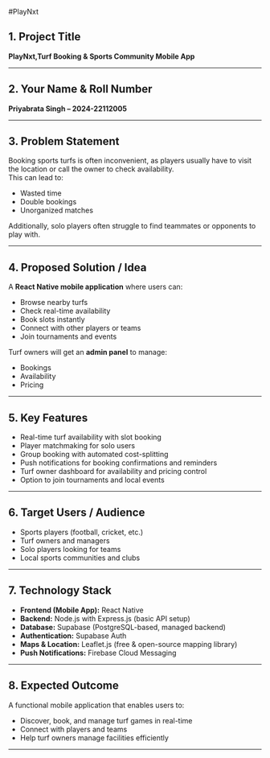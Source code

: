 #PlayNxt

## 1. Project Title
**PlayNxt,Turf Booking & Sports Community Mobile App**

---

## 2. Your Name & Roll Number
**Priyabrata Singh – 2024-22112005**

---

## 3. Problem Statement
Booking sports turfs is often inconvenient, as players usually have to visit the location or call the owner to check availability.  
This can lead to:
- Wasted time
- Double bookings
- Unorganized matches

Additionally, solo players often struggle to find teammates or opponents to play with.

---

## 4. Proposed Solution / Idea
A **React Native mobile application** where users can:
- Browse nearby turfs
- Check real-time availability
- Book slots instantly
- Connect with other players or teams
- Join tournaments and events

Turf owners will get an **admin panel** to manage:
- Bookings
- Availability
- Pricing

---

## 5. Key Features
- Real-time turf availability with slot booking  
- Player matchmaking for solo users  
- Group booking with automated cost-splitting  
- Push notifications for booking confirmations and reminders  
- Turf owner dashboard for availability and pricing control  
- Option to join tournaments and local events  

---

## 6. Target Users / Audience
- Sports players (football, cricket, etc.)  
- Turf owners and managers  
- Solo players looking for teams  
- Local sports communities and clubs  

---

## 7. Technology Stack
- **Frontend (Mobile App):** React Native  
- **Backend:** Node.js with Express.js (basic API setup)  
- **Database:** Supabase (PostgreSQL-based, managed backend)  
- **Authentication:** Supabase Auth  
- **Maps & Location:** Leaflet.js (free & open-source mapping library)  
- **Push Notifications:** Firebase Cloud Messaging  

---

## 8. Expected Outcome
A functional mobile application that enables users to:
- Discover, book, and manage turf games in real-time  
- Connect with players and teams  
- Help turf owners manage facilities efficiently  

---
